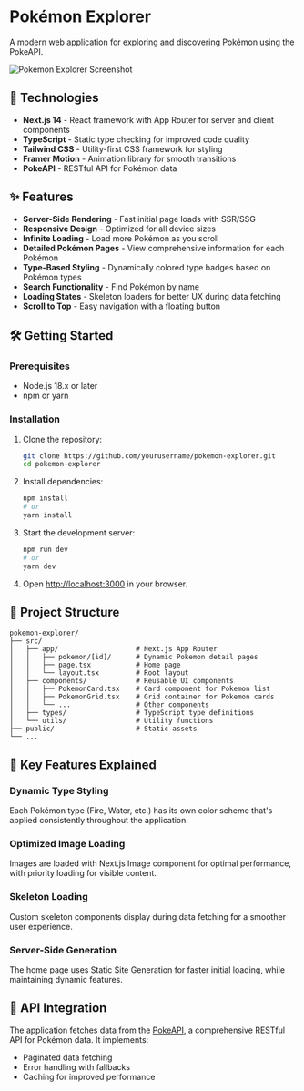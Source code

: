 # Pokémon Explorer

A modern web application for exploring and discovering Pokémon using the PokeAPI.

![Pokemon Explorer Screenshot](public/pokemon-explorer-screenshot.png)

## 🚀 Technologies

- **Next.js 14** - React framework with App Router for server and client components
- **TypeScript** - Static type checking for improved code quality
- **Tailwind CSS** - Utility-first CSS framework for styling
- **Framer Motion** - Animation library for smooth transitions
- **PokeAPI** - RESTful API for Pokémon data

## ✨ Features

- **Server-Side Rendering** - Fast initial page loads with SSR/SSG
- **Responsive Design** - Optimized for all device sizes
- **Infinite Loading** - Load more Pokémon as you scroll
- **Detailed Pokémon Pages** - View comprehensive information for each Pokémon
- **Type-Based Styling** - Dynamically colored type badges based on Pokémon types
- **Search Functionality** - Find Pokémon by name
- **Loading States** - Skeleton loaders for better UX during data fetching
- **Scroll to Top** - Easy navigation with a floating button

## 🛠️ Getting Started

### Prerequisites

- Node.js 18.x or later
- npm or yarn

### Installation

1. Clone the repository:

   ```bash
   git clone https://github.com/yourusername/pokemon-explorer.git
   cd pokemon-explorer
   ```

2. Install dependencies:

   ```bash
   npm install
   # or
   yarn install
   ```

3. Start the development server:

   ```bash
   npm run dev
   # or
   yarn dev
   ```

4. Open [http://localhost:3000](http://localhost:3000) in your browser.

## 📝 Project Structure

```
pokemon-explorer/
├── src/
│   ├── app/                   # Next.js App Router
│   │   ├── pokemon/[id]/      # Dynamic Pokemon detail pages
│   │   ├── page.tsx           # Home page
│   │   └── layout.tsx         # Root layout
│   ├── components/            # Reusable UI components
│   │   ├── PokemonCard.tsx    # Card component for Pokemon list
│   │   ├── PokemonGrid.tsx    # Grid container for Pokemon cards
│   │   └── ...                # Other components
│   ├── types/                 # TypeScript type definitions
│   └── utils/                 # Utility functions
├── public/                    # Static assets
└── ...
```

## 🌟 Key Features Explained

### Dynamic Type Styling

Each Pokémon type (Fire, Water, etc.) has its own color scheme that's applied consistently throughout the application.

### Optimized Image Loading

Images are loaded with Next.js Image component for optimal performance, with priority loading for visible content.

### Skeleton Loading

Custom skeleton components display during data fetching for a smoother user experience.

### Server-Side Generation

The home page uses Static Site Generation for faster initial loading, while maintaining dynamic features.

## 🔄 API Integration

The application fetches data from the [PokeAPI](https://pokeapi.co/), a comprehensive RESTful API for Pokémon data. It implements:

- Paginated data fetching
- Error handling with fallbacks
- Caching for improved performance
